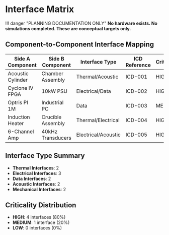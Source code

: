 # Interface Matrix
!!! danger "PLANNING DOCUMENTATION ONLY"
    **No hardware exists. No simulations completed. These are conceptual targets only.**

## Component-to-Component Interface Mapping

| Side A Component | Side B Component | Interface Type | ICD Reference | Criticality |
|------------------|------------------|----------------|---------------|-------------|
| Acoustic Cylinder | Chamber Assembly | Thermal/Acoustic | ICD-001 | HIGH |
| Cyclone IV FPGA | 10kW PSU | Electrical/Data | ICD-002 | HIGH |
| Optris PI 1M | Industrial PC | Data | ICD-003 | MEDIUM |
| Induction Heater | Crucible Assembly | Thermal/Electrical | ICD-004 | HIGH |
| 6-Channel Amp | 40kHz Transducers | Electrical/Acoustic | ICD-005 | HIGH |

## Interface Type Summary

- **Thermal Interfaces**: 2
- **Electrical Interfaces**: 3  
- **Data Interfaces**: 2
- **Acoustic Interfaces**: 2
- **Mechanical Interfaces**: 2

## Criticality Distribution

- **HIGH**: 4 interfaces (80%)
- **MEDIUM**: 1 interface (20%)
- **LOW**: 0 interfaces (0%)
